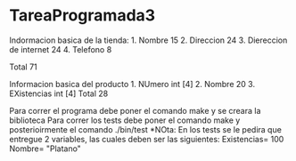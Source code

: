 # TareaProgramada3

Indormacion basica de la tienda:
    1. Nombre 15
    2. Direccion 24
    3. Diereccion de internet 24
    4. Telefono 8

Total 71

Informacion basica del producto
    1. NUmero int [4]
    2. Nombre 20
    3. EXistencias int [4]
Total 28

Para correr el programa debe poner el comando make y se creara la biblioteca
Para correr los tests debe poner el comando make y posterioirmente el comando ./bin/test
*NOta: En los tests se le pedira que entregue 2 variables, las cuales deben ser las siguientes:
    Existencias= 100
    Nombre= "Platano"